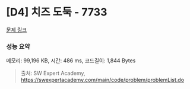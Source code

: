 # [D4] 치즈 도둑 - 7733 

[문제 링크](https://swexpertacademy.com/main/code/problem/problemDetail.do?contestProbId=AWrDOdQqRCUDFARG) 

### 성능 요약

메모리: 99,196 KB, 시간: 486 ms, 코드길이: 1,844 Bytes



> 출처: SW Expert Academy, https://swexpertacademy.com/main/code/problem/problemList.do